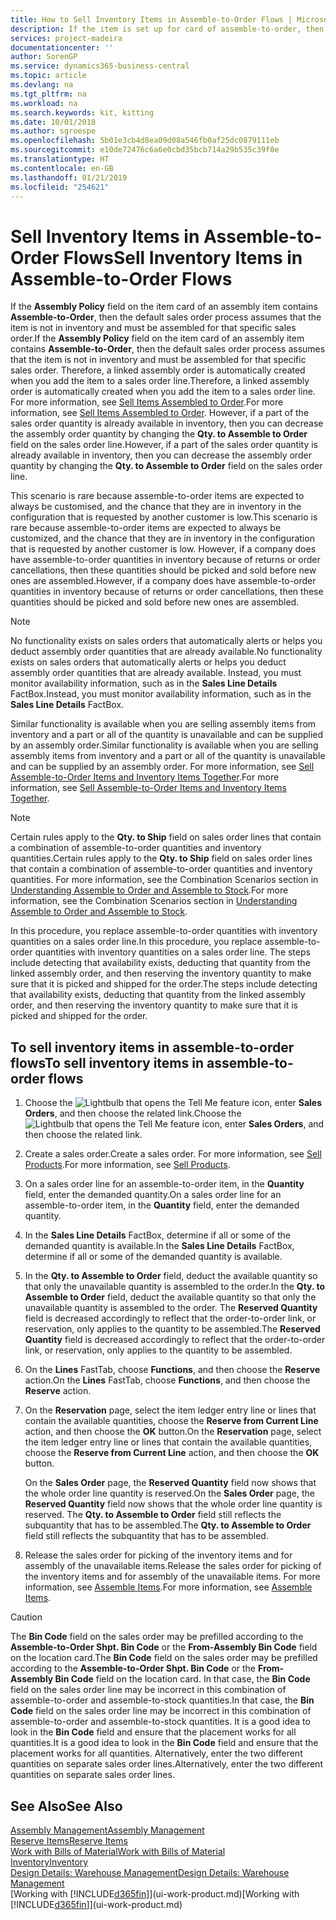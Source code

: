 ```yaml
---
title: How to Sell Inventory Items in Assemble-to-Order Flows | Microsoft Docs
description: If the item is set up for card of assemble-to-order, then the default sales order process assumes that the item is not in inventory and must be assembled for that specific sales order. Therefore, a linked assembly order is automatically created when you add the item to a sales order line.
services: project-madeira
documentationcenter: ''
author: SorenGP
ms.service: dynamics365-business-central
ms.topic: article
ms.devlang: na
ms.tgt_pltfrm: na
ms.workload: na
ms.search.keywords: kit, kitting
ms.date: 10/01/2018
ms.author: sgroespe
ms.openlocfilehash: 5b01e3cb4d8ea09d08a546fb0af25dc0879111eb
ms.sourcegitcommit: e10de72476c6a6e0cbd35bcb714a29b535c39f0e
ms.translationtype: HT
ms.contentlocale: en-GB
ms.lasthandoff: 01/21/2019
ms.locfileid: "254621"
---
```

# <a name="sell-inventory-items-in-assemble-to-order-flows"></a><span data-ttu-id="55caf-104">Sell Inventory Items in Assemble-to-Order Flows</span><span class="sxs-lookup"><span data-stu-id="55caf-104">Sell Inventory Items in Assemble-to-Order Flows</span></span>
<span data-ttu-id="55caf-105">If the **Assembly Policy** field on the item card of an assembly item contains **Assemble-to-Order**, then the default sales order process assumes that the item is not in inventory and must be assembled for that specific sales order.</span><span class="sxs-lookup"><span data-stu-id="55caf-105">If the **Assembly Policy** field on the item card of an assembly item contains **Assemble-to-Order**, then the default sales order process assumes that the item is not in inventory and must be assembled for that specific sales order.</span></span> <span data-ttu-id="55caf-106">Therefore, a linked assembly order is automatically created when you add the item to a sales order line.</span><span class="sxs-lookup"><span data-stu-id="55caf-106">Therefore, a linked assembly order is automatically created when you add the item to a sales order line.</span></span> <span data-ttu-id="55caf-107">For more information, see [Sell Items Assembled to Order](assembly-how-to-sell-items-assembled-to-order.md).</span><span class="sxs-lookup"><span data-stu-id="55caf-107">For more information, see [Sell Items Assembled to Order](assembly-how-to-sell-items-assembled-to-order.md).</span></span> <span data-ttu-id="55caf-108">However, if a part of the sales order quantity is already available in inventory, then you can decrease the assembly order quantity by changing the **Qty. to Assemble to Order** field on the sales order line.</span><span class="sxs-lookup"><span data-stu-id="55caf-108">However, if a part of the sales order quantity is already available in inventory, then you can decrease the assembly order quantity by changing the **Qty. to Assemble to Order** field on the sales order line.</span></span>  

<span data-ttu-id="55caf-109">This scenario is rare because assemble-to-order items are expected to always be customised, and the chance that they are in inventory in the configuration that is requested by another customer is low.</span><span class="sxs-lookup"><span data-stu-id="55caf-109">This scenario is rare because assemble-to-order items are expected to always be customized, and the chance that they are in inventory in the configuration that is requested by another customer is low.</span></span> <span data-ttu-id="55caf-110">However, if a company does have assemble-to-order quantities in inventory because of returns or order cancellations, then these quantities should be picked and sold before new ones are assembled.</span><span class="sxs-lookup"><span data-stu-id="55caf-110">However, if a company does have assemble-to-order quantities in inventory because of returns or order cancellations, then these quantities should be picked and sold before new ones are assembled.</span></span>  

> [!NOTE]  
>  <span data-ttu-id="55caf-111">No functionality exists on sales orders that automatically alerts or helps you deduct assembly order quantities that are already available.</span><span class="sxs-lookup"><span data-stu-id="55caf-111">No functionality exists on sales orders that automatically alerts or helps you deduct assembly order quantities that are already available.</span></span> <span data-ttu-id="55caf-112">Instead, you must monitor availability information, such as in the **Sales Line Details** FactBox.</span><span class="sxs-lookup"><span data-stu-id="55caf-112">Instead, you must monitor availability information, such as in the **Sales Line Details** FactBox.</span></span>  

<span data-ttu-id="55caf-113">Similar functionality is available when you are selling assembly items from inventory and a part or all of the quantity is unavailable and can be supplied by an assembly order.</span><span class="sxs-lookup"><span data-stu-id="55caf-113">Similar functionality is available when you are selling assembly items from inventory and a part or all of the quantity is unavailable and can be supplied by an assembly order.</span></span> <span data-ttu-id="55caf-114">For more information, see [Sell Assemble-to-Order Items and Inventory Items Together](assembly-how-to-sell-assemble-to-order-items-and-inventory-items-together.md).</span><span class="sxs-lookup"><span data-stu-id="55caf-114">For more information, see [Sell Assemble-to-Order Items and Inventory Items Together](assembly-how-to-sell-assemble-to-order-items-and-inventory-items-together.md).</span></span>  

> [!NOTE]  
>  <span data-ttu-id="55caf-115">Certain rules apply to the **Qty. to Ship** field on sales order lines that contain a combination of assemble-to-order quantities and inventory quantities.</span><span class="sxs-lookup"><span data-stu-id="55caf-115">Certain rules apply to the **Qty. to Ship** field on sales order lines that contain a combination of assemble-to-order quantities and inventory quantities.</span></span> <span data-ttu-id="55caf-116">For more information, see the Combination Scenarios section in [Understanding Assemble to Order and Assemble to Stock](assembly-assemble-to-order-or-assemble-to-stock.md).</span><span class="sxs-lookup"><span data-stu-id="55caf-116">For more information, see the Combination Scenarios section in [Understanding Assemble to Order and Assemble to Stock](assembly-assemble-to-order-or-assemble-to-stock.md).</span></span>  

<span data-ttu-id="55caf-117">In this procedure, you replace assemble-to-order quantities with inventory quantities on a sales order line.</span><span class="sxs-lookup"><span data-stu-id="55caf-117">In this procedure, you replace assemble-to-order quantities with inventory quantities on a sales order line.</span></span> <span data-ttu-id="55caf-118">The steps include detecting that availability exists, deducting that quantity from the linked assembly order, and then reserving the inventory quantity to make sure that it is picked and shipped for the order.</span><span class="sxs-lookup"><span data-stu-id="55caf-118">The steps include detecting that availability exists, deducting that quantity from the linked assembly order, and then reserving the inventory quantity to make sure that it is picked and shipped for the order.</span></span>  

## <a name="to-sell-inventory-items-in-assemble-to-order-flows"></a><span data-ttu-id="55caf-119">To sell inventory items in assemble-to-order flows</span><span class="sxs-lookup"><span data-stu-id="55caf-119">To sell inventory items in assemble-to-order flows</span></span>  
1.  <span data-ttu-id="55caf-120">Choose the ![Lightbulb that opens the Tell Me feature](media/ui-search/search_small.png "Tell me what you want to do") icon, enter **Sales Orders**, and then choose the related link.</span><span class="sxs-lookup"><span data-stu-id="55caf-120">Choose the ![Lightbulb that opens the Tell Me feature](media/ui-search/search_small.png "Tell me what you want to do") icon, enter **Sales Orders**, and then choose the related link.</span></span>  
2.  <span data-ttu-id="55caf-121">Create a sales order.</span><span class="sxs-lookup"><span data-stu-id="55caf-121">Create a sales order.</span></span> <span data-ttu-id="55caf-122">For more information, see [Sell Products](sales-how-sell-products.md).</span><span class="sxs-lookup"><span data-stu-id="55caf-122">For more information, see [Sell Products](sales-how-sell-products.md).</span></span>  
3.  <span data-ttu-id="55caf-123">On a sales order line for an assemble-to-order item, in the **Quantity** field, enter the demanded quantity.</span><span class="sxs-lookup"><span data-stu-id="55caf-123">On a sales order line for an assemble-to-order item, in the **Quantity** field, enter the demanded quantity.</span></span>  
4.  <span data-ttu-id="55caf-124">In the **Sales Line Details** FactBox, determine if all or some of the demanded quantity is available.</span><span class="sxs-lookup"><span data-stu-id="55caf-124">In the **Sales Line Details** FactBox, determine if all or some of the demanded quantity is available.</span></span>  
5.  <span data-ttu-id="55caf-125">In the **Qty. to Assemble to Order** field, deduct the available quantity so that only the unavailable quantity is assembled to the order.</span><span class="sxs-lookup"><span data-stu-id="55caf-125">In the **Qty. to Assemble to Order** field, deduct the available quantity so that only the unavailable quantity is assembled to the order.</span></span> <span data-ttu-id="55caf-126">The **Reserved Quantity** field is decreased accordingly to reflect that the order-to-order link, or reservation, only applies to the quantity to be assembled.</span><span class="sxs-lookup"><span data-stu-id="55caf-126">The **Reserved Quantity** field is decreased accordingly to reflect that the order-to-order link, or reservation, only applies to the quantity to be assembled.</span></span>  
6.  <span data-ttu-id="55caf-127">On the **Lines** FastTab, choose **Functions**, and then choose the **Reserve** action.</span><span class="sxs-lookup"><span data-stu-id="55caf-127">On the **Lines** FastTab, choose **Functions**, and then choose the **Reserve** action.</span></span>  
7.  <span data-ttu-id="55caf-128">On the **Reservation** page, select the item ledger entry line or lines that contain the available quantities, choose the **Reserve from Current Line** action, and then choose the **OK** button.</span><span class="sxs-lookup"><span data-stu-id="55caf-128">On the **Reservation** page, select the item ledger entry line or lines that contain the available quantities, choose the **Reserve from Current Line** action, and then choose the **OK** button.</span></span>  

    <span data-ttu-id="55caf-129">On the **Sales Order** page, the **Reserved Quantity** field now shows that the whole order line quantity is reserved.</span><span class="sxs-lookup"><span data-stu-id="55caf-129">On the **Sales Order** page, the **Reserved Quantity** field now shows that the whole order line quantity is reserved.</span></span> <span data-ttu-id="55caf-130">The **Qty. to Assemble to Order** field still reflects the subquantity that has to be assembled.</span><span class="sxs-lookup"><span data-stu-id="55caf-130">The **Qty. to Assemble to Order** field still reflects the subquantity that has to be assembled.</span></span>  

8.  <span data-ttu-id="55caf-131">Release the sales order for picking of the inventory items and for assembly of the unavailable items.</span><span class="sxs-lookup"><span data-stu-id="55caf-131">Release the sales order for picking of the inventory items and for assembly of the unavailable items.</span></span> <span data-ttu-id="55caf-132">For more information, see [Assemble Items](assembly-how-to-assemble-items.md).</span><span class="sxs-lookup"><span data-stu-id="55caf-132">For more information, see [Assemble Items](assembly-how-to-assemble-items.md).</span></span>  

> [!CAUTION]  
>  <span data-ttu-id="55caf-133">The **Bin Code** field on the sales order may be prefilled according to the **Assemble-to-Order Shpt. Bin Code** or the **From-Assembly Bin Code** field on the location card.</span><span class="sxs-lookup"><span data-stu-id="55caf-133">The **Bin Code** field on the sales order may be prefilled according to the **Assemble-to-Order Shpt. Bin Code** or the **From-Assembly Bin Code** field on the location card.</span></span> <span data-ttu-id="55caf-134">In that case, the **Bin Code** field on the sales order line may be incorrect in this combination of assemble-to-order and assemble-to-stock quantities.</span><span class="sxs-lookup"><span data-stu-id="55caf-134">In that case, the **Bin Code** field on the sales order line may be incorrect in this combination of assemble-to-order and assemble-to-stock quantities.</span></span> <span data-ttu-id="55caf-135">It is a good idea to look in the **Bin Code** field and ensure that the placement works for all quantities.</span><span class="sxs-lookup"><span data-stu-id="55caf-135">It is a good idea to look in the **Bin Code** field and ensure that the placement works for all quantities.</span></span> <span data-ttu-id="55caf-136">Alternatively, enter the two different quantities on separate sales order lines.</span><span class="sxs-lookup"><span data-stu-id="55caf-136">Alternatively, enter the two different quantities on separate sales order lines.</span></span>  

## <a name="see-also"></a><span data-ttu-id="55caf-137">See Also</span><span class="sxs-lookup"><span data-stu-id="55caf-137">See Also</span></span>  
[<span data-ttu-id="55caf-138">Assembly Management</span><span class="sxs-lookup"><span data-stu-id="55caf-138">Assembly Management</span></span>](assembly-assemble-items.md)  
[<span data-ttu-id="55caf-139">Reserve Items</span><span class="sxs-lookup"><span data-stu-id="55caf-139">Reserve Items</span></span>](inventory-how-to-reserve-items.md)  
[<span data-ttu-id="55caf-140">Work with Bills of Material</span><span class="sxs-lookup"><span data-stu-id="55caf-140">Work with Bills of Material</span></span>](inventory-how-work-BOMs.md)  
[<span data-ttu-id="55caf-141">Inventory</span><span class="sxs-lookup"><span data-stu-id="55caf-141">Inventory</span></span>](inventory-manage-inventory.md)  
[<span data-ttu-id="55caf-142">Design Details: Warehouse Management</span><span class="sxs-lookup"><span data-stu-id="55caf-142">Design Details: Warehouse Management</span></span>](design-details-warehouse-management.md)  
<span data-ttu-id="55caf-143">[Working with [!INCLUDE[d365fin](includes/d365fin_md.md)]](ui-work-product.md)</span><span class="sxs-lookup"><span data-stu-id="55caf-143">[Working with [!INCLUDE[d365fin](includes/d365fin_md.md)]](ui-work-product.md)</span></span>
